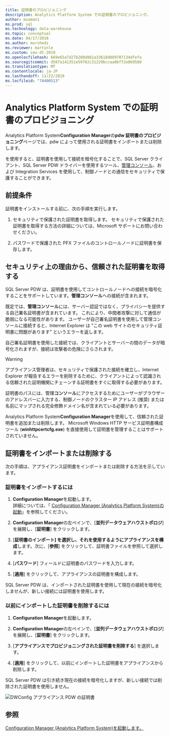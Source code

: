 ```yaml
---
title: 証明書のプロビジョニング
description: Analytics Platform System での証明書のプロビジョニング。
author: mzaman1
ms.prod: sql
ms.technology: data-warehouse
ms.topic: conceptual
ms.date: 04/17/2018
ms.author: murshedz
ms.reviewer: martinle
ms.custom: seo-dt-2019
ms.openlocfilehash: 669e65a7d27b208d861a33618d889707134dfefa
ms.sourcegitcommit: d587a141351e59782c31229bccaa0bff2e869580
ms.translationtype: MT
ms.contentlocale: ja-JP
ms.lasthandoff: 11/22/2019
ms.locfileid: "74400513"
---
```

# <a name="certificate-provisioning-in-analytics-platform-system"></a>Analytics Platform System での証明書のプロビジョニング
Analytics Platform System**Configuration Manager**の**pdw 証明書のプロビジョニング**ページでは、pdw によって使用される証明書をインポートまたは削除します。 

を使用すると、証明書を使用して接続を暗号化することで、SQL Server クライアント、SQL Server PDW ドライバーを使用するツール、[管理コンソール](monitor-the-appliance-by-using-the-admin-console.md)、および Integration Services を使用して、制御ノードとの通信をセキュリティで保護することができます。 
  
## <a name="prerequisites"></a>前提条件  
証明書をインストールする前に、次の手順を実行します。  
  
1.  セキュリティで保護された証明書を取得します。 セキュリティで保護された証明書を取得する方法の詳細については、Microsoft サポートにお問い合わせください。  
  
2.  パスワードで保護された PFX ファイルのコントロールノードに証明書を保存します。  
  
## <a name="for-security-reasons-obtain-a-trusted-certificate"></a>セキュリティ上の理由から、信頼された証明書を取得する  
SQL Server PDW は、証明書を使用してコントロールノードへの接続を暗号化することをサポートしています。**管理コンソール**への接続が含まれます。  
  
既定では、**管理コンソール**には、サーバー認証ではなく、プライバシーを提供する自己署名証明書が含まれています。 これにより、中間者攻撃に対して通信が脆弱になる可能性があります。 ユーザーが自己署名証明書を使用して管理コンソールに接続すると、Internet Explorer は "この web サイトのセキュリティ証明書に問題があります" というエラーを返します。  
  
自己署名証明書を使用した接続では、クライアントとサーバーの間のデータが暗号化されますが、接続は攻撃者の危険にさらされます。  
  
> [!WARNING]  
> アプライアンス管理者は、セキュリティで保護された接続を確立し、Internet Explorer が報告するエラーを削除するために、クライアントによって認識される信頼された証明機関にチェーンする証明書をすぐに取得する必要があります。  
  
証明書のパスには、管理**コンソール**にアクセスするためにユーザーがブラウザーのアドレスバーに入力する、制御ノードのクラスター IP アドレス (推奨) または名前にマップされる完全修飾ドメイン名が含まれている必要があります。  
  
Analytics Platform System**Configuration Manager**を使用して、信頼された証明書を追加または削除します。 Microsoft Windows HTTP サービス証明書構成ツール (**winhttpcertcfg.exe**) を直接使用して証明書を管理することはサポートされていません。  
  
## <a name="import-or-remove-the-certificate"></a>証明書をインポートまたは削除する  
次の手順は、アプライアンス証明書をインポートまたは削除する方法を示しています。  
  
### <a name="to-import-the-certificate"></a>証明書をインポートするには  
  
1.  **Configuration Manager**を起動します。  
詳細については、「 [Configuration Manager &#40;Analytics Platform System&#41;の起動](launch-the-configuration-manager.md)」を参照してください。  

2.  **Configuration Manager**の左ペインで、[**並列データウェアハウストポロジ**] を展開し、[**証明書**] をクリックします。  
  
3.  [**証明書のインポート] を選択し、それを使用するようにアプライアンスを構成**します。次に、[**参照**] をクリックして、証明書ファイルを参照して選択します。  
  
4.  [**パスワード**] フィールドに証明書のパスワードを入力します。  
  
5.  [**適用**] をクリックして、アプライアンスの証明書を構成します。  
  
SQL Server PDW は、インポートされた証明書を使用して現在の接続を暗号化しませんが、新しい接続には証明書を使用します。  
  
### <a name="to-remove-the-previously-imported-certificate"></a>以前にインポートした証明書を削除するには  
  
1.  **Configuration Manager**を起動します。 

<!-- MISSING LINKS
For more information, see [Launch the Configuration Manager &#40;Analytics Platform System&#41;](launch-the-configuration-manager-analytics-platform-system.md).  
-->
  
2.  **Configuration Manager**の左ペインで、[**並列データウェアハウストポロジ**] を展開し、[**証明書**] をクリックします。  
  
3.  [**アプライアンスでプロビジョニングされた証明書を削除する**] を選択します。  
  
4.  [**適用**] をクリックして、以前にインポートした証明書をアプライアンスから削除します。  
  
SQL Server PDW は引き続き現在の接続を暗号化しますが、新しい接続では削除された証明書を使用しません。  
  
![DWConfig アプライアンス PDW の証明書](media/dwconfig-appl-pdw-cert.png "DWConfig アプライアンス PDW 証明書")  
  
## <a name="see-also"></a>参照  
[Configuration Manager &#40;Analytics Platform System&#41;を起動します。](launch-the-configuration-manager.md)  
